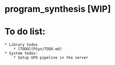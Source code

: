 # program_synthesis [WIP]

# To do list:
    * Library todos
        * [TODO](PSyn/TODO.md)
    * System todos:
        * Setup GPU pipeline in the server
